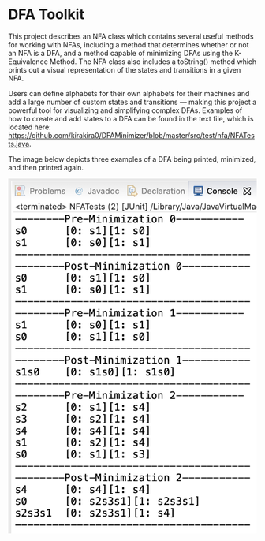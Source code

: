 # DFA Toolkit

This project describes an NFA class which contains several useful methods for working with NFAs, including a method that determines whether or not an NFA is a DFA, and a method capable of minimizing DFAs using the K-Equivalence Method. The NFA class also includes a toString() method which prints out a visual representation of the states and transitions in a given NFA. 

Users can define alphabets for their own alphabets for their machines and add a large number of custom states and transitions — making this project a powerful tool for visualizing and simplifying complex DFAs. Examples of how to create and add states to a DFA can be found in the text file, which is located here: https://github.com/kirakira0/DFAMinimizer/blob/master/src/test/nfa/NFATests.java. 

The image below depicts three examples of a DFA being printed, minimized, and then printed again.

<img src="https://github.com/kirakira0/DFAMinimizer/blob/master/Example.png" />
